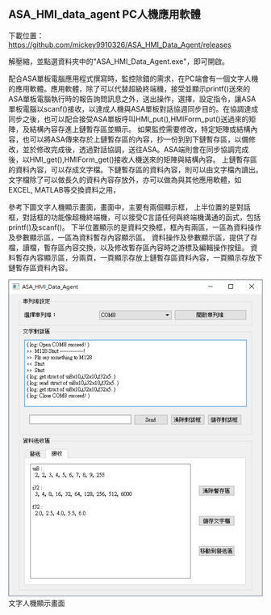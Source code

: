 ## ASA_HMI_data_agent PC人機應用軟體

下載位置：https://github.com/mickey9910326/ASA_HMI_Data_Agent/releases

解壓縮，並點選資料夾中的"ASA_HMI_Data_Agent.exe"，即可開啟。  

配合ASA單板電腦應用程式撰寫時，監控除錯的需求，在PC端會有一個文字人機的應用軟體。應用軟體，除了可以代替超級終端機，接受並顯示printf()送來的ASA單板電腦執行時的報告詢問訊息之外，送出操作，選擇，設定指令，讓ASA 單板電腦以scanf()接收，以達成人機與ASA單板對話協週同步目的。在協調達成同步之後，也可以配合接受ASA單板呼叫HMI_put(),HMIForm_put()送過來的矩陣，及結構內容存進上鏈暫存區並顯示。
如果監控需要修改，特定矩陣或結構內容，也可以將ASA傳來存於上鏈暫存區的內容，抄一份到到下鏈暫存區，以備修改，並於修改完成後，透過對話協調，送往ASA。ASA端則會在同步協調完成後，以HMI_get(),HMIForm_get()接收人機送來的矩陣與結構內容。
上鏈暫存區的資料內容，可以存成文字檔。下鏈暫存區的資料內容，則可以由文字檔內讀出。文字檔除了可以做長久的資料內容存放外，亦可以做為與其他應用軟體，如EXCEL, MATLAB等交換資料之用，

參考下圖文字人機顯示畫面，畫面中，主要有兩個顯示框，
上半位置的是對話框，對話框的功能像超機終端機，可以接受C言語任何與終端機溝通的函式，包括printf()及scanf()。
下半位置顯示的是資料交換框，框內有兩區，一區為資料操作及參數顯示區，一區為資料暫存內容顯示區。
資料操作及參數顯示區，提供了存檔，讀檔，暫存區內容交換，以及修改暫存區內容時之游標及編輯操作按鈕。
資料暫存內容顯示區，分兩頁，一頁顯示存放上鏈暫存區資料內容，一頁顯示存放下鏈暫存區資料內容。

![前饋控制系統](./img/agent.png)
文字人機顯示畫面
